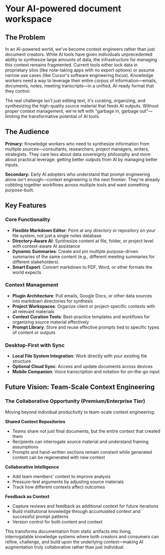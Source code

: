 
# Your AI-powered document workspace

## The Problem

In an AI-powered world, we've become context engineers rather than just document creators. While AI tools have given individuals unprecedented ability to synthesize large amounts of data, the infrastructure for managing this context remains fragmented. Current tools either lock data in proprietary silos (like note-taking apps with no export options) or assume narrow use cases (like Cursor's software engineering focus). Knowledge workers need a way to leverage their entire corpus of information—emails, documents, notes, meeting transcripts—in a unified, AI-ready format that they control.

The real challenge isn't just editing text; it's curating, organizing, and synthesizing the high-quality source material that feeds AI outputs. Without proper context management, we're left with "garbage in, garbage out"—limiting the transformative potential of AI tools.

## The Audience

**Primary:** Knowledge workers who need to synthesize information from multiple sources—consultants, researchers, project managers, writers, strategists. They care less about data sovereignty philosophy and more about practical leverage: getting better outputs from AI by managing better inputs.

**Secondary:** Early AI adopters who understand that prompt engineering alone isn't enough—context engineering is the next frontier. They're already cobbling together workflows across multiple tools and want something purpose-built.

## Key Features

### Core Functionality

- **Flexible Markdown Editor**: Point at any directory or repository on your file system, not just a single notes database
- **Directory-Aware AI**: Synthesize content at file, folder, or project level with context-aware AI assistance
- **Dynamic Summaries**: Create and pin multiple purpose-driven summaries of the same content (e.g., different meeting summaries for different stakeholders)
- **Smart Export**: Convert markdown to PDF, Word, or other formats the world expects

### Context Management

- **Plugin Architecture**: Pull emails, Google Docs, or other data sources into markdown directories for synthesis
- **Project Workspaces**: Organize client or project-specific contexts with all relevant materials
- **Context Curation Tools**: Best-practice templates and workflows for organizing source material effectively
- **Prompt Library**: Store and reuse effective prompts tied to specific types of content or outputs

### Desktop-First with Sync

- **Local File System Integration**: Work directly with your existing file structure
- **Optional Cloud Sync**: Access and update documents across devices
- **Mobile Companion**: Voice transcription and notation for on-the-go input

## Future Vision: Team-Scale Context Engineering

### The Collaborative Opportunity (Premium/Enterprise Tier)

Moving beyond individual productivity to team-scale context engineering:

**Shared Context Repositories**

- Teams share not just final documents, but the entire context that created them
- Recipients can interrogate source material and understand framing assumptions
- Prompts and hand-written sections remain constant while generated content can be regenerated with new context

**Collaborative Intelligence**

- Add team members' context to improve analysis
- Pressure-test arguments by adjusting source materials
- Track how different contexts affect outcomes

**Feedback as Context**

- Capture reviews and feedback as additional context for future iterations
- Build institutional knowledge through accumulated context and successful prompt patterns
- Version control for both content and context

This transforms documentation from static artifacts into living, interrogatable knowledge systems where both creators and consumers can refine, challenge, and build upon the underlying context—making AI augmentation truly collaborative rather than just individual.